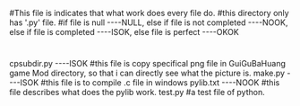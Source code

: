 #This file is indicates that what work does every file do.
#this directory only has '.py' file.
#if file is null ----NULL, else if file is not completed ----NOOK, else if file is completed ----ISOK, else file is perfect ----OKOK
#
cpsubdir.py		----ISOK
#this file is copy specifical png file in GuiGuBaHuang game Mod directory, so that i can directly see what the picture is.
make.py		----ISOK
#this file is to compile .c file in windows
pylib.txt		----NOOK
#this file describes what does the pylib work.
test.py
#a test file of python.
